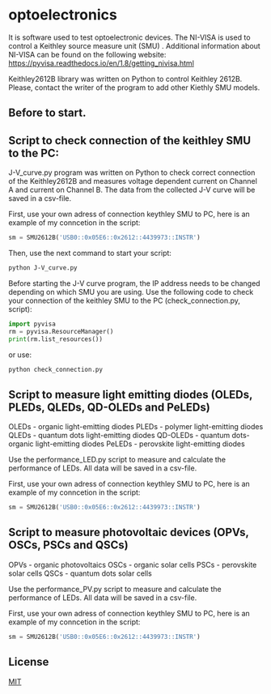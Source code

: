 # optoelectronics
It is software used to test optoelectronic devices.
The NI-VISA is used to control a Keithley  source measure unit (SMU) .  Additional information about NI-VISA can be found on the following website: https://pyvisa.readthedocs.io/en/1.8/getting_nivisa.html

Keithley2612B library was written on Python to control Keithley 2612B.
Please, contact the writer of the program to add other Kiethly SMU models.

## Before to start.

## Script to check connection of the keithley SMU to the PC:

J-V_curve.py program was written on Python to check correct connection of the Keithley2612B and measures voltage dependent current on Channel A and current on Channel B. The data from the collected J-V curve will be saved in a csv-file.

First, use your own adress of connection keythley SMU to PC, here is an example of my conncetion in the script:
```python
sm = SMU2612B('USB0::0x05E6::0x2612::4439973::INSTR')
```
Then, use the next command to start your script:
```bash
python J-V_curve.py
```

Before starting the J-V curve program, the IP address needs to be changed depending on which SMU you are using. Use the following code to check your connection of the keithley SMU to the PC (check_connection.py, script):
```python
import pyvisa
rm = pyvisa.ResourceManager()
print(rm.list_resources())
```
or use:
```bash
python check_connection.py
```

## Script to measure light emitting diodes (OLEDs, PLEDs, QLEDs, QD-OLEDs and PeLEDs)
OLEDs - organic light-emitting diodes
PLEDs - polymer light-emitting diodes
QLEDs - quantum dots light-emitting diodes
QD-OLEDs - quantum dots-organic light-emitting diodes
PeLEDs - perovskite light-emitting diodes

Use the performance_LED.py script to measure and calculate the performance of LEDs. 
All data will be saved in a csv-file.

First, use your own adress of connection keythley SMU to PC, here is an example of my conncetion in the script:
```python
sm = SMU2612B('USB0::0x05E6::0x2612::4439973::INSTR')
```

## Script to measure photovoltaic devices (OPVs, OSCs, PSCs and QSCs)
OPVs - organic photovoltaics
OSCs - organic solar cells
PSCs - perovskite solar cells
QSCs - quantum dots solar cells

Use the performance_PV.py script to measure and calculate the performance of LEDs. 
All data will be saved in a csv-file.

First, use your own adress of connection keythley SMU to PC, here is an example of my conncetion in the script:
```python
sm = SMU2612B('USB0::0x05E6::0x2612::4439973::INSTR')
```

## License
[MIT](https://github.com/SDayneko/optoelectronics/blob/main/LICENSE)